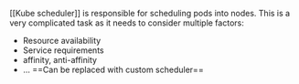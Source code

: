 [[Kube scheduler]] is responsible for scheduling pods into nodes. This is a very complicated task as it needs to consider multiple factors:
 - Resource availability
 - Service requirements
 - affinity, anti-affinity
 - ...
==Can be replaced with custom scheduler==